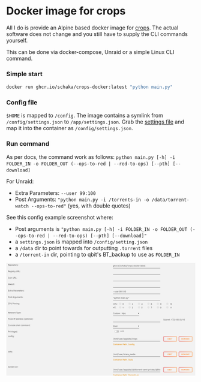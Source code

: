 # Docker image for crops
All I do is provide an Alpine based docker image for [crops](https://github.com/soranosita/crops).
The actual software does not change and you still have to supply the CLI commands yourself.

This can be done via docker-compose, Unraid or a simple Linux CLI command.

### Simple start
```sh
docker run ghcr.io/schaka/crops-docker:latest "python main.py"
```

### Config file
`$HOME` is mapped to `/config`. The image contains a symlink from `/config/settings.json` to `/app/settings.json`.
Grab the [settings file](https://github.com/soranosita/crops/blob/main/src/settings.json) and map it into the container as `/config/settings.json`.

### Run command
As per docs, the command work as follows:
`python main.py [-h] -i FOLDER_IN -o FOLDER_OUT (--ops-to-red | --red-to-ops) [--pth] [--download]`

For Unraid:
- Extra Parameters: `--user 99:100`
- Post Arguments: `"python main.py -i /torrents-in -o /data/torrent-watch --ops-to-red"` (yes, with double quotes)

See this config example screenshot where:
- Post arguments is `"python main.py [-h] -i FOLDER_IN -o FOLDER_OUT (--ops-to-red | --red-to-ops) [--pth] [--download]"`
- a `settings.json` is mapped into  `/config/setting.json`
- a `/data` dir to point towards for outputting `.torrent` files
- a `/torrent-in` dir, pointing to qbit's BT_backup to use as `FOLDER_IN`

![unraid](docs/unraid.png)